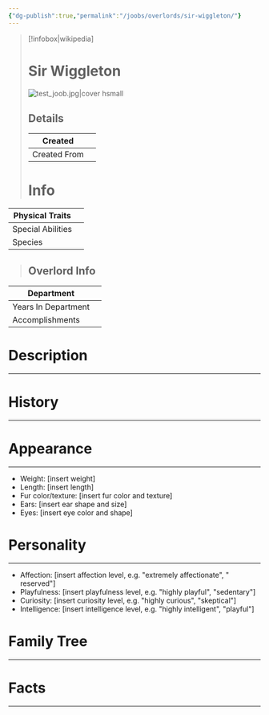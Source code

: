 ```yaml
---
{"dg-publish":true,"permalink":"/joobs/overlords/sir-wiggleton/"}
---
```


>[!infobox|wikipedia]
># Sir Wiggleton
>![test_joob.jpg|cover hsmall](/img/user/Meta/Images/test_joob.jpg)
>## Details
>
>| Created      |     |
>| ------------ | --- |
>| Created From |     |
># Info
| Physical Traits   |     |
| --------------------- | --- |
| Special Abilities |     |
| Species               |     |
>## Overlord Info
| Department          |     |
| ------------------- | --- |
| Years In Department |     |
|Accomplishments     |     |
# Description
---

# History
---

# Appearance
---
* Weight: [insert weight]
* Length: [insert length]
* Fur color/texture: [insert fur color and texture]
* Ears: [insert ear shape and size]
* Eyes: [insert eye color and shape]
# Personality
---
* Affection: [insert affection level, e.g. "extremely affectionate", " reserved"]
* Playfulness: [insert playfulness level, e.g. "highly playful", "sedentary"]
* Curiosity: [insert curiosity level, e.g. "highly curious", "skeptical"]
* Intelligence: [insert intelligence level, e.g. "highly intelligent", "playful"]
# Family Tree
---

# Facts
---
